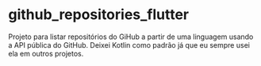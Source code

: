 # github_repositories_flutter
Projeto para listar repositórios do GiHub a partir de uma linguagem usando a API pública do GitHub. Deixei Kotlin como padrão já que eu sempre usei ela em outros projetos.
